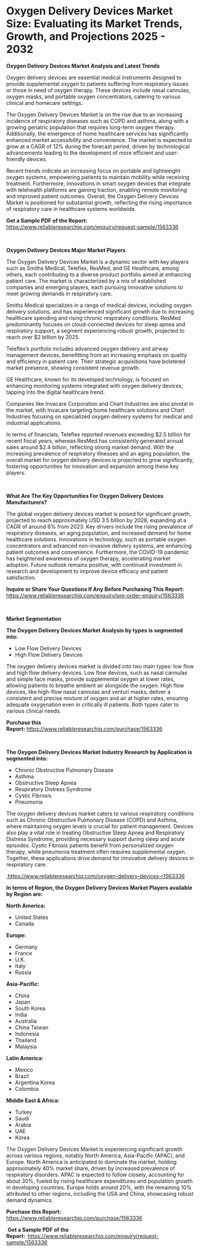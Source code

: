 <p><h1>Oxygen Delivery Devices Market Size: Evaluating its Market Trends, Growth, and Projections 2025 - 2032</h1></p><p><strong>Oxygen Delivery Devices Market Analysis and Latest Trends</strong></p>
<p><p>Oxygen delivery devices are essential medical instruments designed to provide supplemental oxygen to patients suffering from respiratory issues or those in need of oxygen therapy. These devices include nasal cannulas, oxygen masks, and portable oxygen concentrators, catering to various clinical and homecare settings.</p><p>The Oxygen Delivery Devices Market is on the rise due to an increasing incidence of respiratory diseases such as COPD and asthma, along with a growing geriatric population that requires long-term oxygen therapy. Additionally, the emergence of home healthcare services has significantly enhanced market accessibility and convenience. The market is expected to grow at a CAGR of 12% during the forecast period, driven by technological advancements leading to the development of more efficient and user-friendly devices. </p><p>Recent trends indicate an increasing focus on portable and lightweight oxygen systems, empowering patients to maintain mobility while receiving treatment. Furthermore, innovations in smart oxygen devices that integrate with telehealth platforms are gaining traction, enabling remote monitoring and improved patient outcomes. Overall, the Oxygen Delivery Devices Market is positioned for substantial growth, reflecting the rising importance of respiratory care in healthcare systems worldwide.</p></p>
<p><strong>Get a Sample PDF of the Report:&nbsp;</strong> <a href="https://www.reliableresearchiq.com/enquiry/request-sample/1563336?utm_campaign=3505&utm_medium=2&utm_source=Github&utm_content=ia&utm_term=13042025&utm_id=oxygen-delivery-devices">https://www.reliableresearchiq.com/enquiry/request-sample/1563336</a></p>
<p>&nbsp;</p>
<p><strong>Oxygen Delivery Devices Major Market Players</strong></p>
<p><p>The Oxygen Delivery Devices Market is a dynamic sector with key players such as Smiths Medical, Teleflex, ResMed, and GE Healthcare, among others, each contributing to a diverse product portfolio aimed at enhancing patient care. The market is characterized by a mix of established companies and emerging players, each pursuing innovative solutions to meet growing demands in respiratory care.</p><p>Smiths Medical specializes in a range of medical devices, including oxygen delivery solutions, and has experienced significant growth due to increasing healthcare spending and rising chronic respiratory conditions. ResMed predominantly focuses on cloud-connected devices for sleep apnea and respiratory support, a segment experiencing robust growth, projected to reach over $2 billion by 2025.</p><p>Teleflex’s portfolio includes advanced oxygen delivery and airway management devices, benefitting from an increasing emphasis on quality and efficiency in patient care. Their strategic acquisitions have bolstered market presence, showing consistent revenue growth.</p><p>GE Healthcare, known for its developed technology, is focused on enhancing monitoring systems integrated with oxygen delivery devices, tapping into the digital healthcare trend.</p><p>Companies like Invacare Corporation and Chart Industries are also pivotal in the market, with Invacare targeting home healthcare solutions and Chart Industries focusing on specialized oxygen delivery systems for medical and industrial applications.</p><p>In terms of financials, Teleflex reported revenues exceeding $2.5 billion for recent fiscal years, whereas ResMed has consistently generated annual sales around $2.4 billion, reflecting strong market demand. With the increasing prevalence of respiratory illnesses and an aging population, the overall market for oxygen delivery devices is projected to grow significantly, fostering opportunities for innovation and expansion among these key players.</p></p>
<p>&nbsp;</p>
<p><strong>What Are The Key Opportunities For Oxygen Delivery Devices Manufacturers?</strong></p>
<p><p>The global oxygen delivery devices market is poised for significant growth, projected to reach approximately USD 3.5 billion by 2028, expanding at a CAGR of around 6% from 2023. Key drivers include the rising prevalence of respiratory diseases, an aging population, and increased demand for home healthcare solutions. Innovations in technology, such as portable oxygen concentrators and advanced non-invasive delivery systems, are enhancing patient outcomes and convenience. Furthermore, the COVID-19 pandemic has heightened awareness of oxygen therapy, accelerating market adoption. Future outlook remains positive, with continued investment in research and development to improve device efficacy and patient satisfaction.</p></p>
<p><strong>Inquire or Share Your Questions If Any Before Purchasing This Report:</strong> <a href="https://www.reliableresearchiq.com/enquiry/pre-order-enquiry/1563336?utm_campaign=3505&utm_medium=2&utm_source=Github&utm_content=ia&utm_term=13042025&utm_id=oxygen-delivery-devices">https://www.reliableresearchiq.com/enquiry/pre-order-enquiry/1563336</a></p>
<p>&nbsp;</p>
<p><strong>Market Segmentation</strong></p>
<p><strong>The Oxygen Delivery Devices Market Analysis by types is segmented into:</strong></p>
<p><ul><li>Low Flow Delivery Devices</li><li>High Flow Delivery Devices</li></ul></p>
<p><p>The oxygen delivery devices market is divided into two main types: low flow and high flow delivery devices. Low flow devices, such as nasal cannulas and simple face masks, provide supplemental oxygen at lower rates, allowing patients to breathe ambient air alongside the oxygen. High flow devices, like high-flow nasal cannulas and venturi masks, deliver a consistent and precise mixture of oxygen and air at higher rates, ensuring adequate oxygenation even in critically ill patients. Both types cater to various clinical needs.</p></p>
<p><strong>Purchase this Report:&nbsp;</strong><a href="https://www.reliableresearchiq.com/purchase/1563336?utm_campaign=3505&utm_medium=2&utm_source=Github&utm_content=ia&utm_term=13042025&utm_id=oxygen-delivery-devices">https://www.reliableresearchiq.com/purchase/1563336</a></p>
<p>&nbsp;</p>
<p><strong>The Oxygen Delivery Devices Market Industry Research by Application is segmented into:</strong></p>
<p><ul><li>Chronic Obstructive Pulmonary Disease</li><li>Asthma</li><li>Obstructive Sleep Apnea</li><li>Respiratory Distress Syndrome</li><li>Cystic Fibrosis</li><li>Pneumonia</li></ul></p>
<p><p>The oxygen delivery devices market caters to various respiratory conditions such as Chronic Obstructive Pulmonary Disease (COPD) and Asthma, where maintaining oxygen levels is crucial for patient management. Devices also play a vital role in treating Obstructive Sleep Apnea and Respiratory Distress Syndrome, providing necessary support during sleep and acute episodes. Cystic Fibrosis patients benefit from personalized oxygen therapy, while pneumonia treatment often requires supplemental oxygen. Together, these applications drive demand for innovative delivery devices in respiratory care.</p></p>
<p><a href="https://www.reliableresearchiq.com/oxygen-delivery-devices-r1563336?utm_campaign=3505&utm_medium=2&utm_source=Github&utm_content=ia&utm_term=13042025&utm_id=oxygen-delivery-devices">&nbsp;https://www.reliableresearchiq.com/oxygen-delivery-devices-r1563336</a></p>
<p><strong>In terms of Region, the Oxygen Delivery Devices Market Players available by Region are:</strong></p>
<p>
    <p> <strong> North America: </strong>
        <ul>
            <li>United States</li>
            <li>Canada</li>
        </ul>
        </p> 
    <p> <strong> Europe: </strong>
        <ul>
            <li>Germany</li>
            <li>France</li>
            <li>U.K.</li>
            <li>Italy</li>
            <li>Russia</li>
        </ul>
        </p> 
    <p> <strong> Asia-Pacific: </strong>
        <ul>
            <li>China</li>
            <li>Japan</li>
            <li>South Korea</li>
            <li>India</li>
            <li>Australia</li>
            <li>China Taiwan</li>
            <li>Indonesia</li>
            <li>Thailand</li>
            <li>Malaysia</li>
        </ul>
        </p> 
    <p> <strong> Latin America: </strong>
        <ul>
            <li>Mexico</li>
            <li>Brazil</li>
            <li>Argentina Korea</li>
            <li>Colombia</li>
        </ul>
        </p> 
    <p> <strong> Middle East & Africa: </strong>
        <ul>
            <li>Turkey</li>
            <li>Saudi</li>
            <li>Arabia</li>
            <li>UAE</li>
            <li>Korea</li>
        </ul>
    </p>
    </p>
<p><p>The Oxygen Delivery Devices Market is experiencing significant growth across various regions, notably North America, Asia-Pacific (APAC), and Europe. North America is anticipated to dominate the market, holding approximately 40% market share, driven by increased prevalence of respiratory disorders. APAC is expected to follow closely, accounting for about 30%, fueled by rising healthcare expenditures and population growth in developing countries. Europe holds around 20%, with the remaining 10% attributed to other regions, including the USA and China, showcasing robust demand dynamics.</p></p>
<p><strong>Purchase this Report: </strong><a href="https://www.reliableresearchiq.com/purchase/1563336?utm_campaign=3505&utm_medium=2&utm_source=Github&utm_content=ia&utm_term=13042025&utm_id=oxygen-delivery-devices">https://www.reliableresearchiq.com/purchase/1563336</a></p>
<p>&nbsp;<strong>Get a Sample PDF of the Report:&nbsp;&nbsp;</strong><a href="https://www.reliableresearchiq.com/enquiry/request-sample/1563336?utm_campaign=3505&utm_medium=2&utm_source=Github&utm_content=ia&utm_term=13042025&utm_id=oxygen-delivery-devices">https://www.reliableresearchiq.com/enquiry/request-sample/1563336</a></p>
<p><strong></strong></p>
<p><p></p><p></p><p></p></p>